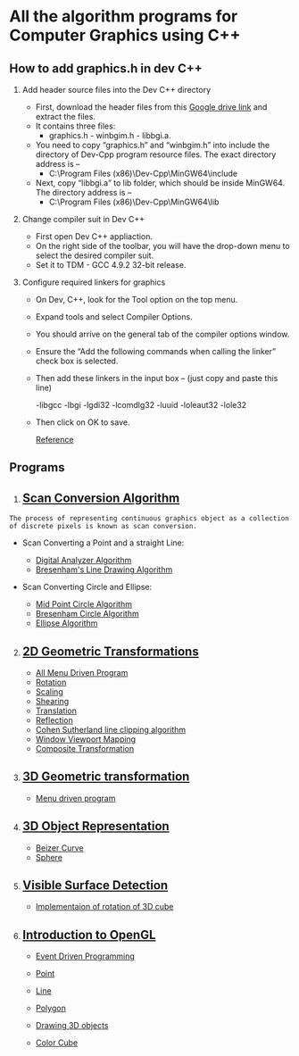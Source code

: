 # All the algorithm programs for Computer Graphics using C++

## How to add graphics.h in dev C++

1. Add header source files into the Dev C++ directory

   - First, download the header files from this [Google drive link](https://drive.google.com/file/d/1ULN_XcrbDkls2U2DlYkNM_yiua5h-_NI/view?usp=sharing) and extract the files.
   - It contains three files:
     - graphics.h - winbgim.h - libbgi.a.
   - You need to copy “graphics.h” and “winbgim.h” into include the directory of Dev-Cpp program resource files. The exact directory address is –
     - C:\Program Files (x86)\Dev-Cpp\MinGW64\include
   - Next, copy “libbgi.a” to lib folder, which should be inside MinGW64. The directory address is –
     - C:\Program Files (x86)\Dev-Cpp\MinGW64\lib

2. Change compiler suit in Dev C++

   - First open Dev C++ appliaction.
   - On the right side of the toolbar, you will have the drop-down menu to select the desired compiler suit.
   - Set it to TDM - GCC 4.9.2 32-bit release.

3. Configure required linkers for graphics

   - On Dev, C++, look for the Tool option on the top menu.
   - Expand tools and select Compiler Options.
   - You should arrive on the general tab of the compiler options window.
   - Ensure the “Add the following commands when calling the linker” check box is selected.
   - Then add these linkers in the input box – (just copy and paste this line)

     -libgcc -lbgi -lgdi32 -lcomdlg32 -luuid -loleaut32 -lole32

   - Then click on OK to save.

     [Reference](https://gamespec.tech/how-to-add-graphics-in-dev-c/)

## Programs

1. ## [Scan Conversion Algorithm](Scan_Conversion_Algorithm/)

```README
The process of representing continuous graphics object as a collection of discrete pixels is known as scan conversion.
```

- Scan Converting a Point and a straight Line:

  - [Digital Analyzer Algorithm](Scan_Conversion_Algorithm/DDA.cpp)
  - [Bresenham's Line Drawing Algorithm](Scan_Conversion_Algorithm/Bresenham.cpp)

- Scan Converting Circle and Ellipse:

  - [Mid Point Circle Algorithm](Scan_Conversion_Algorithm/midpoint-circle.cpp)
  - [Bresenham Circle Algorithm](Scan_Conversion_Algorithm/bresenham-circle.cpp)
  - [Ellipse Algorithm](Scan_Conversion_Algorithm/ellipse.cpp)

2. ## [2D Geometric Transformations](2D_Geometric_transformations/)

   - [All Menu Driven Program](2D_Geometric_transformations/menuDrivenAll.cpp)
   - [Rotation](2D_Geometric_transformations/rotation.cpp)
   - [Scaling](2D_Geometric_transformations/scaling.cpp)
   - [Shearing](2D_Geometric_transformations/shearing.cpp)
   - [Translation](2D_Geometric_transformations/translation.cpp)
   - [Reflection](2D_Geometric_transformations/reflection.cpp)
   - [Cohen Sutherland line clipping algorithm](2D_Geometric_transformations/Cohen_Sutherland_Line_Clipping_Algorithm.cpp)
   - [Window Viewport Mapping](2D_Geometric_transformations/window_viewport_mapping.cpp)
   - [Composite Transformation](2D_Geometric_transformations/composite_transformation.cpp)

3. ## [3D Geometric transformation](3D_Geometric_transformation/)

   - [Menu driven program](3D_Geometric_transformation/3Dmenu_driven.cpp)

4. ## [3D Object Representation](3D_object_representation/)

   - [Beizer Curve](3D_object_representation/beizer_curve.cpp)
   - [Sphere](3D_object_representation/sphere.cpp)

5. ## [Visible Surface Detection](Visible_Surface_Detections/)

   - [Implementaion of rotation of 3D cube ](Visible_Surface_Detections/rotation_3D_cube.cpp)

6. ## [Introduction to OpenGL](OpenGL/)

   - [Event Driven Programming](OpenGL/Event_Driven_Programming.cpp)
   - [Point](Computer_Graphics/OpenGL/point.cpp)
   - [Line](Computer_Graphics/OpenGL/line/line.cpp)
   - [Polygon](Computer_Graphics/OpenGL/polygon.cpp)
   - [Drawing 3D objects](Computer_Graphics/OpenGL/drawing_3D_objects.cpp)

   - [Color Cube](OpenGL/colorCube/colorCube.cpp)
